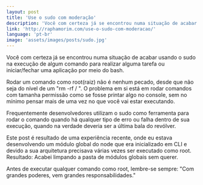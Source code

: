 ```yaml
---
layout: post
title: 'Use o sudo com moderação'
description: 'Você com certeza já se encontrou numa situação de acabar usando o sudo na execução de algum comando para realizar alguma tarefa ou iniciar/fechar uma aplicação por meio do bash.'
link: 'http://raphamorim.com/use-o-sudo-com-moderacao/'
language: 'pt-br'
image: 'assets/images/posts/sudo.jpg'
---
```


Você com certeza já se encontrou numa situação de acabar usando o sudo na execução de algum comando para realizar alguma tarefa ou iniciar/fechar uma aplicação por meio do bash.

<!-- more -->

Rodar um comando como root(raiz) não é nenhum pecado, desde que não seja do nível de um "rm -rf / ".
O problema em si está em rodar comandos com tamanha permissão como se fosse printar algo no console, sem no mínimo pensar mais de uma vez no que você vai estar executando.

Frequentemente desenvolvedores utilizam o sudo como ferramenta para rodar o comando
quando há qualquer tipo de erro ou falha dentro de sua execução, quando na verdade
deveria ser a última bala do revólver.

Este post é resultado de uma experiência recente, onde eu estava desenvolvendo um módulo global do node que era inicializado em CLI e devido a sua arquitetura precisava várias vezes ser executado como root. Resultado: Acabei limpando a pasta de módulos globais sem querer.

Antes de executar qualquer comando como root, lembre-se sempre: "Com grandes poderes, vem grandes responsabilidades."


